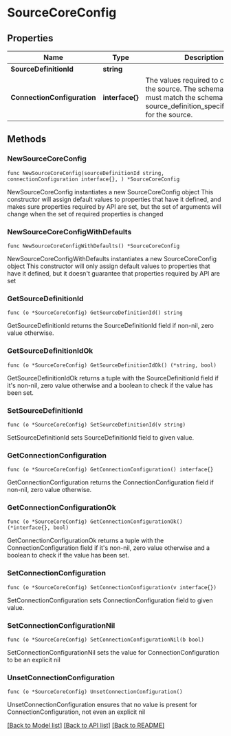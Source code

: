 # SourceCoreConfig

## Properties

Name | Type | Description | Notes
------------ | ------------- | ------------- | -------------
**SourceDefinitionId** | **string** |  | 
**ConnectionConfiguration** | **interface{}** | The values required to configure the source. The schema for this must match the schema return by source_definition_specifications/get for the source. | 

## Methods

### NewSourceCoreConfig

`func NewSourceCoreConfig(sourceDefinitionId string, connectionConfiguration interface{}, ) *SourceCoreConfig`

NewSourceCoreConfig instantiates a new SourceCoreConfig object
This constructor will assign default values to properties that have it defined,
and makes sure properties required by API are set, but the set of arguments
will change when the set of required properties is changed

### NewSourceCoreConfigWithDefaults

`func NewSourceCoreConfigWithDefaults() *SourceCoreConfig`

NewSourceCoreConfigWithDefaults instantiates a new SourceCoreConfig object
This constructor will only assign default values to properties that have it defined,
but it doesn't guarantee that properties required by API are set

### GetSourceDefinitionId

`func (o *SourceCoreConfig) GetSourceDefinitionId() string`

GetSourceDefinitionId returns the SourceDefinitionId field if non-nil, zero value otherwise.

### GetSourceDefinitionIdOk

`func (o *SourceCoreConfig) GetSourceDefinitionIdOk() (*string, bool)`

GetSourceDefinitionIdOk returns a tuple with the SourceDefinitionId field if it's non-nil, zero value otherwise
and a boolean to check if the value has been set.

### SetSourceDefinitionId

`func (o *SourceCoreConfig) SetSourceDefinitionId(v string)`

SetSourceDefinitionId sets SourceDefinitionId field to given value.


### GetConnectionConfiguration

`func (o *SourceCoreConfig) GetConnectionConfiguration() interface{}`

GetConnectionConfiguration returns the ConnectionConfiguration field if non-nil, zero value otherwise.

### GetConnectionConfigurationOk

`func (o *SourceCoreConfig) GetConnectionConfigurationOk() (*interface{}, bool)`

GetConnectionConfigurationOk returns a tuple with the ConnectionConfiguration field if it's non-nil, zero value otherwise
and a boolean to check if the value has been set.

### SetConnectionConfiguration

`func (o *SourceCoreConfig) SetConnectionConfiguration(v interface{})`

SetConnectionConfiguration sets ConnectionConfiguration field to given value.


### SetConnectionConfigurationNil

`func (o *SourceCoreConfig) SetConnectionConfigurationNil(b bool)`

 SetConnectionConfigurationNil sets the value for ConnectionConfiguration to be an explicit nil

### UnsetConnectionConfiguration
`func (o *SourceCoreConfig) UnsetConnectionConfiguration()`

UnsetConnectionConfiguration ensures that no value is present for ConnectionConfiguration, not even an explicit nil

[[Back to Model list]](../README.md#documentation-for-models) [[Back to API list]](../README.md#documentation-for-api-endpoints) [[Back to README]](../README.md)


